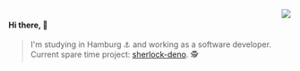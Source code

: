 <img align="right" src="https://github-readme-stats.vercel.app/api?username=checkerschaf&show_icons=true&icon_color=805AD5&text_color=718096&bg_color=ffffff&hide_title=true" />

#### Hi there, 👋

> I'm studying in Hamburg ⚓ and working as a software developer.  
> Current spare time project: [sherlock-deno](https://github.com/checkerschaf/sherlock-deno). 🕵️
